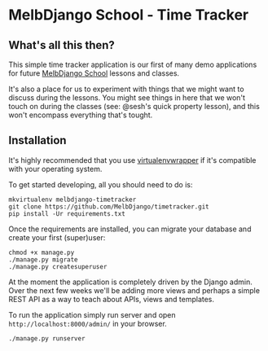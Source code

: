 # MelbDjango School - Time Tracker

## What's all this then?

This simple time tracker application is our first of many demo applications
for future [MelbDjango School](http://melbdjangoschool.com/) lessons and
classes.

It's also a place for us to experiment with things that we might want to
discuss during the lessons. You might see things in here that we won't touch
on during the classes (see: @sesh's quick property lesson), and this won't
encompass everything that's tought.


## Installation

It's highly recommended that you use [virtualenvwrapper](http://virtualenvwrapper.readthedocs.org/en/latest/)
if it's compatible with your operating system.

To get started developing, all you should need to do is:

    mkvirtualenv melbdjango-timetracker
    git clone https://github.com/MelbDjango/timetracker.git
    pip install -Ur requirements.txt

Once the requirements are installed, you can migrate your database and
create your first (super)user:

    chmod +x manage.py
    ./manage.py migrate
    ./manage.py createsuperuser

At the moment the application is completely driven by the Django admin.
Over the next few weeks we'll be adding more views and perhaps a simple
REST API as a way to teach about APIs, views and templates.

To run the application simply run server and open `http://localhost:8000/admin/`
in your browser.

    ./manage.py runserver
